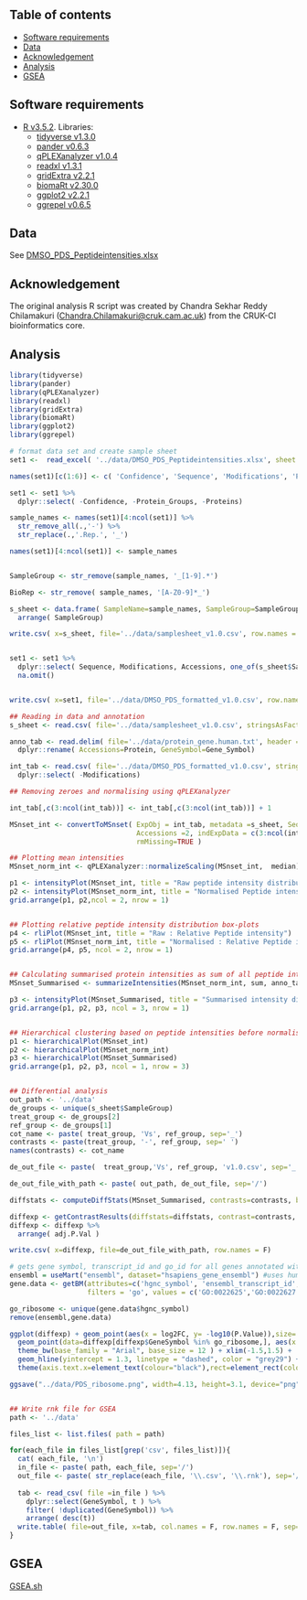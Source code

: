 
## Table of contents

- [Software requirements](#software-requirements)
- [Data](#data)
- [Acknowledgement](#acknowledgement)
- [Analysis](#analysis)
- [GSEA](#gsea)


## Software requirements

- [R v3.5.2](https://www.r-project.org/). Libraries:
  - [tidyverse v1.3.0](https://www.tidyverse.org/)
  - [pander v0.6.3](https://cran.r-project.org/web/packages/pander/index.html)
  - [qPLEXanalyzer v1.0.4](https://www.bioconductor.org/packages/release/bioc/html/qPLEXanalyzer.html)
  - [readxl v1.3.1](https://cran.r-project.org/web/packages/readxl/index.html)
  - [gridExtra v2.2.1](https://cran.r-project.org/web/packages/gridExtra/index.html)
  - [biomaRt v2.30.0](https://bioconductor.org/packages/release/bioc/html/biomaRt.html)
  - [ggplot2 v2.2.1](http://ggplot2.org/)
  - [ggrepel v0.6.5](https://cran.r-project.org/web/packages/ggrepel/vignettes/ggrepel.html)


## Data

See [DMSO_PDS_Peptideintensities.xlsx](../data/DMSO_PDS_Peptideintensities.xlsx)


## Acknowledgement

The original analysis R script was created by Chandra Sekhar Reddy Chilamakuri (Chandra.Chilamakuri@cruk.cam.ac.uk) from the CRUK-CI bioinformatics core.


## Analysis

```r
library(tidyverse)
library(pander)
library(qPLEXanalyzer)
library(readxl)
library(gridExtra)
library(biomaRt)
library(ggplot2)
library(ggrepel)

# format data set and create sample sheet
set1 <-  read_excel( '../data/DMSO_PDS_Peptideintensities.xlsx', sheet = 2) 

names(set1)[c(1:6)] <- c( 'Confidence', 'Sequence', 'Modifications', 'Protein_Groups', 'Proteins', 'Accessions' )

set1 <- set1 %>% 
  dplyr::select( -Confidence, -Protein_Groups, -Proteins) 

sample_names <- names(set1)[4:ncol(set1)] %>% 
  str_remove_all(.,'-') %>% 
  str_replace(.,'.Rep.', '_')

names(set1)[4:ncol(set1)] <- sample_names


SampleGroup <- str_remove(sample_names, '_[1-9].*')

BioRep <- str_remove( sample_names, '[A-Z0-9]*_')

s_sheet <- data.frame( SampleName=sample_names, SampleGroup=SampleGroup, BioRep=BioRep, TechRep=NA, Run=1, stringsAsFactors = F) %>% 
  arrange( SampleGroup)

write.csv( x=s_sheet, file='../data/samplesheet_v1.0.csv', row.names = F)


set1 <- set1 %>% 
  dplyr::select( Sequence, Modifications, Accessions, one_of(s_sheet$SampleName)) %>% 
  na.omit()


write.csv( x=set1, file='../data/DMSO_PDS_formatted_v1.0.csv', row.names = F)

## Reading in data and annotation
s_sheet <- read.csv( file='../data/samplesheet_v1.0.csv', stringsAsFactors = F) 

anno_tab <- read.delim( file='../data/protein_gene.human.txt', header = T, stringsAsFactors = F) %>% 
  dplyr::rename( Accessions=Protein, GeneSymbol=Gene_Symbol)

int_tab <- read.csv( file='../data/DMSO_PDS_formatted_v1.0.csv', stringsAsFactors = F) %>% 
  dplyr::select( -Modifications)

## Removing zeroes and normalising using qPLEXanalyzer

int_tab[,c(3:ncol(int_tab))] <- int_tab[,c(3:ncol(int_tab))] + 1

MSnset_int <- convertToMSnset( ExpObj = int_tab, metadata =s_sheet, Sequences =1, 
                               Accessions =2, indExpData = c(3:ncol(int_tab)), 
                               rmMissing=TRUE )

## Plotting mean intensities
MSnset_norm_int <- qPLEXanalyzer::normalizeScaling(MSnset_int,  median)

p1 <- intensityPlot(MSnset_int, title = "Raw peptide intensity distribution")
p2 <- intensityPlot(MSnset_norm_int, title = "Normalised Peptide intensity distribution")
grid.arrange(p1, p2,ncol = 2, nrow = 1)


## Plotting relative peptide intensity distribution box-plots
p4 <- rliPlot(MSnset_int, title = "Raw : Relative Peptide intensity")
p5 <- rliPlot(MSnset_norm_int, title = "Normalised : Relative Peptide intensity")
grid.arrange(p4, p5, ncol = 2, nrow = 1)


## Calculating summarised protein intensities as sum of all peptide intensities
MSnset_Summarised <- summarizeIntensities(MSnset_norm_int, sum, anno_tab)

p3 <- intensityPlot(MSnset_Summarised, title = "Summarised intensity distribution")
grid.arrange(p1, p2, p3, ncol = 3, nrow = 1)


## Hierarchical clustering based on peptide intensities before normalisation and after normalisation
p1 <- hierarchicalPlot(MSnset_int)
p2 <- hierarchicalPlot(MSnset_norm_int)
p3 <- hierarchicalPlot(MSnset_Summarised)
grid.arrange(p1, p2, p3, ncol = 1, nrow = 3)


## Differential analysis
out_path <- '../data'
de_groups <- unique(s_sheet$SampleGroup)
treat_group <- de_groups[2]
ref_group <- de_groups[1]
cot_name <- paste( treat_group, 'Vs', ref_group, sep='_')
contrasts <- paste(treat_group, '-', ref_group, sep=' ')
names(contrasts) <- cot_name

de_out_file <- paste(  treat_group,'Vs', ref_group, 'v1.0.csv', sep='_')

de_out_file_with_path <- paste( out_path, de_out_file, sep='/')

diffstats <- computeDiffStats(MSnset_Summarised, contrasts=contrasts, batchEffect=c( 'SampleGroup'))

diffexp <- getContrastResults(diffstats=diffstats, contrast=contrasts, writeFile= FALSE)
diffexp <- diffexp %>% 
  arrange( adj.P.Val )

write.csv( x=diffexp, file=de_out_file_with_path, row.names = F)

# gets gene symbol, transcript_id and go_id for all genes annotated with ribosomal Go terms
ensembl = useMart("ensembl", dataset="hsapiens_gene_ensembl") #uses human ensembl annotations
gene.data <- getBM(attributes=c('hgnc_symbol', 'ensembl_transcript_id', 'go_id'),
                   filters = 'go', values = c('GO:0022625','GO:0022627'), mart = ensembl)

go_ribosome <- unique(gene.data$hgnc_symbol)
remove(ensembl,gene.data)

ggplot(diffexp) + geom_point(aes(x = log2FC, y= -log10(P.Value)),size=.5, color="grey") + 
  geom_point(data=diffexp[diffexp$GeneSymbol %in% go_ribosome,], aes(x = log2FC, y= -log10(P.Value), color = "red"),size = 1) +  
  theme_bw(base_family = "Arial", base_size = 12 ) + xlim(-1.5,1.5) +
  geom_hline(yintercept = 1.3, linetype = "dashed", color = "grey29") + ylim(0,5) + 
  theme(axis.text.x=element_text(colour="black"),rect=element_rect(color = "grey99",size = 1),legend.position = "none") 

ggsave("../data/PDS_ribosome.png", width=4.13, height=3.1, device="png", dpi=600)


## Write rnk file for GSEA
path <- '../data'

files_list <- list.files( path = path)

for(each_file in files_list[grep('csv', files_list)]){
  cat( each_file, '\n')
  in_file <- paste( path, each_file, sep='/')
  out_file <- paste( str_replace(each_file, '\\.csv', '\\.rnk'), sep='/')
  
  tab <- read_csv( file =in_file ) %>% 
    dplyr::select(GeneSymbol, t ) %>% 
    filter( !duplicated(GeneSymbol)) %>% 
    arrange( desc(t))
  write.table( file=out_file, x=tab, col.names = F, row.names = F, sep='\t', quote = F)
}
```


## GSEA

[GSEA.sh](GSEA.sh)
